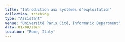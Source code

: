 ```yaml
---
title: "Introduction aux systèmes d'exploitation"
collection: teaching
type: "Assistant"
venue: "Université Paris Cité, Informatic Department"
date: 01/09/2024
location: "Rome, Italy"
---
```


